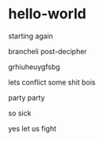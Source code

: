 # hello-world

starting again

brancheli post-decipher

grhiuheuygfsbg

lets conflict some shit bois

party party

so sick

yes let us fight
